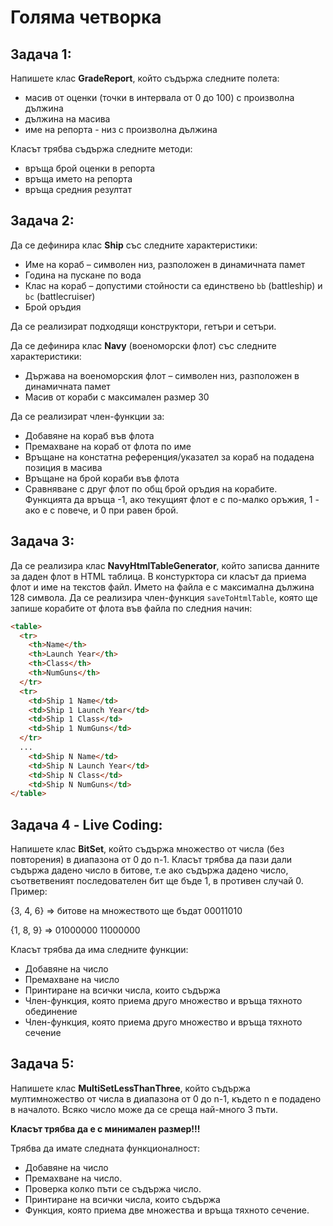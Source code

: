 # Голяма четворка

## **Задача 1:**
Напишете клас **GradeReport**, който съдържа следните полета:

* масив от оценки (точки в интервала от 0 до 100) с произволна дължина
* дължина на масива
* име на репорта - низ с произволна дължина

Класът трябва съдържа следните методи:
* връща брой оценки в репорта
* връща името на репорта
* връща средния резултат

## **Задача 2:**
Да се дефинира клас **Ship** със следните характеристики:
- Име на кораб – символен низ, разположен в динамичната памет
- Година на пускане по вода
- Клас на кораб – допустими стойности са единствено ```bb``` (battleship) и ```bc``` (battlecruiser)
- Брой оръдия

Да се реализират подходящи конструктори, гетъри и сетъри.

Да се дефинира клас **Navy** (военоморски флот) със следните характеристики:
- Държава на военоморския флот – символен низ, разположен в динамичната памет
- Масив от кораби с максимален размер 30

Да се реализират член-функции за:
- Добавяне на кораб във флота
- Премахване на кораб от флота по име
- Връщане на констатна референция/указател за кораб на подадена позиция в масива
- Връщане на брой кораби във флота
- Сравняване с друг флот по общ брой оръдия на корабите. Функцията да връща -1, ако текущият флот е с по-малко оръжия, 1 - ако е с повече, и 0 при равен брой.

## Задача 3:
Да се реализира клас **NavyHtmlTableGenerator**, който записва данните за даден флот в HTML таблица. В констурктора си класът да приема флот и име на текстов файл. Името на файла е с максимална дължина 128 символа. Да се реализира член-функция ```saveToHtmlTable```, която ще запише корабите от флота във файла по следния начин:

```html
<table>
  <tr>
    <th>Name</th>
    <th>Launch Year</th>
    <th>Class</th>
    <th>NumGuns</th>
  </tr>
  <tr>
    <td>Ship 1 Name</td>
    <td>Ship 1 Launch Year</td>
    <td>Ship 1 Class</td>
    <td>Ship 1 NumGuns</td>
  </tr>
  ...
    <td>Ship N Name</td>
    <td>Ship N Launch Year</td>
    <td>Ship N Class</td>
    <td>Ship N NumGuns</td>
</table>
```


## Задача 4 - Live Coding: 
Напишете клас **BitSet**, който съдържа множество от числа (без повторения) в диапазона от 0 до n-1. Класът трябва да пази дали съдържа дадено число в битове, т.е ако съдържа дадено число, съответвеният последователен бит ще бъде 1, в противен случай 0. Пример:

{3, 4, 6} => битове на множеството ще бъдат 00011010

{1, 8, 9} => 01000000 11000000

Класът трябва да има следните функции:
- Добавяне на число
- Премахване на число
- Принтиране на всички числа, които съдържа
- Член-функция, която приема друго множество и връща тяхното обединение
- Член-функция, която приема друго множество и връща тяхното сечение

## Задача 5:
Напишете клас **MultiSetLessThanТhree**, който съдържа мултимножество от числа в диапазона от 0 до n-1, където n е подадено в началото. Всяко число може да се среща най-много 3 пъти.

**Класът трябва да е с минимален размер!!!**

Трябва да имате следната функционалност:
* Добавяне на число
* Премахване на число.
* Проверка колко пъти се съдържа число.
* Принтиране на всички числа, които съдържа
* Функция, която приема две множества и връща тяхното сечение.

